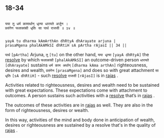 ## 18-34


```shloka-sa

यया तु धर्म कामार्थान् धृत्या धारयते अर्जुन ।
प्रसंगेन फलाकांक्षी धृतिः सा पार्थ राजसी ॥ ३४ ॥

```
```shloka-sa-hk

yayA tu dharma kAmArthAn dhRtyA dhArayate arjuna |
prasaMgena phalAkAMkSI dhRtiH sA pArtha rAjasI || 34 ||

```
`पार्थ` `[pArtha]` Arjuna, `तु` `[tu]` on the other hand, `यया धृत्या` `[yayA dhRtyA]` the 
[resolve](18-29.md#intellect_and_resolve)
 by which `फलाकांक्षी` `[phalAkAMkSI]` an outcome-driven person `धारयते` `[dhArayate]` sustains `धर्म काम अर्थान्` `[dharma kAma arthAn]` righteousness, desires and wealth, `प्रसंगेन` `[prasaMgena]` and does so with great attachment `सा धृतिः` `[sA dhRtiH]` - such 
[resolve](18-29.md#intellect_and_resolve) `राजसी` `[rAjasI]` is in 
[rajas](14-7.md#rajas)
.

Activities related to righteousness, desires and wealth need to be sustained with great expectations. These expectations come with attachment to outcomes. A person sustains such activities with a 
[resolve](18-29.md#intellect_and_resolve)
 that’s in 
[rajas](14-7.md#rajas)
. 

The outcomes of these activities are in 
[rajas](14-7.md#rajas)
 as well. They are also in the form of righteousness, desires or wealth. 

In this way, activities of the mind and body done in anticipation of wealth, desires or righteousness are sustained by a resolve that's in the quality of 
[rajas](14-7.md#rajas)
.


